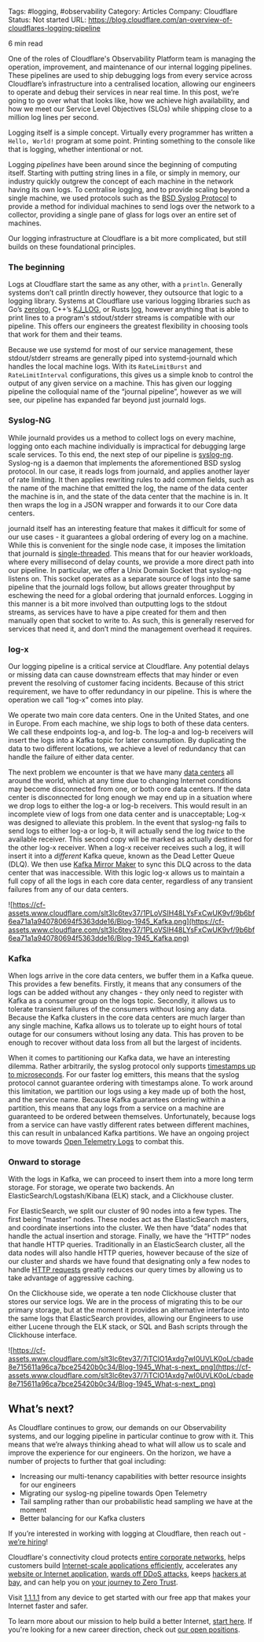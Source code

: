 

Tags: #logging, #observability 
Category: Articles
Company: Cloudflare
Status: Not started
URL: https://blog.cloudflare.com/an-overview-of-cloudflares-logging-pipeline

6 min read

One of the roles of Cloudflare's Observability Platform team is managing the operation, improvement, and maintenance of our internal logging pipelines. These pipelines are used to ship debugging logs from every service across Cloudflare’s infrastructure into a centralised location, allowing our engineers to operate and debug their services in near real time. In this post, we’re going to go over what that looks like, how we achieve high availability, and how we meet our Service Level Objectives (SLOs) while shipping close to a million log lines per second.

Logging itself is a simple concept. Virtually every programmer has written a `Hello, World!` program at some point. Printing something to the console like that is logging, whether intentional or not.

Logging *pipelines* have been around since the beginning of computing itself. Starting with putting string lines in a file, or simply in memory, our industry quickly outgrew the concept of each machine in the network having its own logs. To centralise logging, and to provide scaling beyond a single machine, we used protocols such as the [BSD Syslog Protocol](https://www.ietf.org/rfc/rfc3164.txt) to provide a method for individual machines to send logs over the network to a collector, providing a single pane of glass for logs over an entire set of machines.

Our logging infrastructure at Cloudflare is a bit more complicated, but still builds on these foundational principles.

### The beginning

Logs at Cloudflare start the same as any other, with a `println`. Generally systems don’t call println directly however, they outsource that logic to a logging library. Systems at Cloudflare use various logging libraries such as Go’s [zerolog](https://github.com/rs/zerolog), C++’s [KJ_LOG](https://github.com/capnproto/capnproto/blob/7fc185568b4649d1fae97b0791a8f7aa110bfa5d/kjdoc/tour.md), or Rusts [log](https://docs.rs/log/latest/log/), however anything that is able to print lines to a program's stdout/stderr streams is compatible with our pipeline. This offers our engineers the greatest flexibility in choosing tools that work for them and their teams.

Because we use systemd for most of our service management, these stdout/stderr streams are generally piped into systemd-journald which handles the local machine logs. With its `RateLimitBurst` and `RateLimitInterval` configurations, this gives us a simple knob to control the output of any given service on a machine. This has given our logging pipeline the colloquial name of the “journal pipeline”, however as we will see, our pipeline has expanded far beyond just journald logs.

### Syslog-NG

While journald provides us a method to collect logs on every machine, logging onto each machine individually is impractical for debugging large scale services. To this end, the next step of our pipeline is [syslog-ng](https://github.com/syslog-ng/syslog-ng). Syslog-ng is a daemon that implements the aforementioned BSD syslog protocol. In our case, it reads logs from journald, and applies another layer of rate limiting. It then applies rewriting rules to add common fields, such as the name of the machine that emitted the log, the name of the data center the machine is in, and the state of the data center that the machine is in. It then wraps the log in a JSON wrapper and forwards it to our Core data centers.

journald itself has an interesting feature that makes it difficult for some of our use cases - it guarantees a global ordering of every log on a machine. While this is convenient for the single node case, it imposes the limitation that journald is [single-threaded](https://github.com/systemd/systemd/issues/15677). This means that for our heavier workloads, where every millisecond of delay counts, we provide a more direct path into our pipeline. In particular, we offer a Unix Domain Socket that syslog-ng listens on. This socket operates as a separate source of logs into the same pipeline that the journald logs follow, but allows greater throughput by eschewing the need for a global ordering that journald enforces. Logging in this manner is a bit more involved than outputting logs to the stdout streams, as services have to have a pipe created for them and then manually open that socket to write to. As such, this is generally reserved for services that need it, and don’t mind the management overhead it requires.

### log-x

Our logging pipeline is a critical service at Cloudflare. Any potential delays or missing data can cause downstream effects that may hinder or even prevent the resolving of customer facing incidents. Because of this strict requirement, we have to offer redundancy in our pipeline. This is where the operation we call “log-x” comes into play.

We operate two main core data centers. One in the United States, and one in Europe. From each machine, we ship logs to both of these data centers. We call these endpoints log-a, and log-b. The log-a and log-b receivers will insert the logs into a Kafka topic for later consumption. By duplicating the data to two different locations, we achieve a level of redundancy that can handle the failure of either data center.

The next problem we encounter is that we have many [data centers](https://www.cloudflare.com/learning/cdn/glossary/data-center/) all around the world, which at any time due to changing Internet conditions may become disconnected from one, or both core data centers. If the data center is disconnected for long enough we may end up in a situation where we drop logs to either the log-a or log-b receivers. This would result in an incomplete view of logs from one data center and is unacceptable; Log-x was designed to alleviate this problem. In the event that syslog-ng fails to send logs to either log-a or log-b, it will actually send the log *twice* to the available receiver. This second copy will be marked as actually destined for the other log-x receiver. When a log-x receiver receives such a log, it will insert it into a *different* Kafka queue, known as the Dead Letter Queue (DLQ). We then use [Kafka Mirror Maker](https://cwiki.apache.org/confluence/pages/viewpage.action?pageId=27846330) to sync this DLQ across to the data center that was inaccessible. With this logic log-x allows us to maintain a full copy of all the logs in each core data center, regardless of any transient failures from any of our data centers.

![https://cf-assets.www.cloudflare.com/slt3lc6tev37/1PLoVSIH48LYsFxCwUK9vf/9b6bf6ea71a1a940780694f5363dde16/Blog-1945_Kafka.png](https://cf-assets.www.cloudflare.com/slt3lc6tev37/1PLoVSIH48LYsFxCwUK9vf/9b6bf6ea71a1a940780694f5363dde16/Blog-1945_Kafka.png)

### Kafka

When logs arrive in the core data centers, we buffer them in a Kafka queue. This provides a few benefits. Firstly, it means that any consumers of the logs can be added without any changes - they only need to register with Kafka as a consumer group on the logs topic. Secondly, it allows us to tolerate transient failures of the consumers without losing any data. Because the Kafka clusters in the core data centers are much larger than any single machine, Kafka allows us to tolerate up to eight hours of total outage for our consumers without losing any data. This has proven to be enough to recover without data loss from all but the largest of incidents.

When it comes to partitioning our Kafka data, we have an interesting dilemma. Rather arbitrarily, the syslog protocol only supports [timestamps up to microseconds](https://datatracker.ietf.org/doc/html/rfc5424#section-6.2.3.1). For our faster log emitters, this means that the syslog protocol cannot guarantee ordering with timestamps alone. To work around this limitation, we partition our logs using a key made up of both the host, and the service name. Because Kafka guarantees ordering within a partition, this means that any logs from a service on a machine are guaranteed to be ordered between themselves. Unfortunately, because logs from a service can have vastly different rates between different machines, this can result in unbalanced Kafka partitions. We have an ongoing project to move towards [Open Telemetry Logs](https://opentelemetry.io/docs/specs/otel/protocol/) to combat this.

### Onward to storage

With the logs in Kafka, we can proceed to insert them into a more long term storage. For storage, we operate two backends. An ElasticSearch/Logstash/Kibana (ELK) stack, and a Clickhouse cluster.

For ElasticSearch, we split our cluster of 90 nodes into a few types. The first being “master” nodes. These nodes act as the ElasticSearch masters, and coordinate insertions into the cluster. We then have “data” nodes that handle the actual insertion and storage. Finally, we have the “HTTP” nodes that handle HTTP queries. Traditionally in an ElasticSearch cluster, all the data nodes will also handle HTTP queries, however because of the size of our cluster and shards we have found that designating only a few nodes to handle [HTTP requests](https://www.cloudflare.com/learning/ddos/glossary/hypertext-transfer-protocol-http/) greatly reduces our query times by allowing us to take advantage of aggressive caching.

On the Clickhouse side, we operate a ten node Clickhouse cluster that stores our service logs. We are in the process of migrating this to be our primary storage, but at the moment it provides an alternative interface into the same logs that ElasticSearch provides, allowing our Engineers to use either Lucene through the ELK stack, or SQL and Bash scripts through the Clickhouse interface.

![https://cf-assets.www.cloudflare.com/slt3lc6tev37/7iTClO1Axdg7wI0UVLK0oL/cbade8e715611a96ca7bce25420b0c34/Blog-1945_What-s-next_.png](https://cf-assets.www.cloudflare.com/slt3lc6tev37/7iTClO1Axdg7wI0UVLK0oL/cbade8e715611a96ca7bce25420b0c34/Blog-1945_What-s-next_.png)

## What’s next?

As Cloudflare continues to grow, our demands on our Observability systems, and our logging pipeline in particular continue to grow with it. This means that we’re always thinking ahead to what will allow us to scale and improve the experience for our engineers. On the horizon, we have a number of projects to further that goal including:

- Increasing our multi-tenancy capabilities with better resource insights for our engineers
- Migrating our syslog-ng pipeline towards Open Telemetry
- Tail sampling rather than our probabilistic head sampling we have at the moment
- Better balancing for our Kafka clusters

If you’re interested in working with logging at Cloudflare, then reach out - [we’re hiring](https://www.cloudflare.com/en-gb/careers/jobs/?department=Production+Engineering&title=Logging)!

Cloudflare's connectivity cloud protects [entire corporate networks](https://www.cloudflare.com/network-services/), helps customers build [Internet-scale applications efficiently](https://workers.cloudflare.com/), accelerates any [website or Internet application](https://www.cloudflare.com/performance/accelerate-internet-applications/), [wards off DDoS attacks](https://www.cloudflare.com/ddos/), keeps [hackers at bay](https://www.cloudflare.com/application-security/), and can help you on [your journey to Zero Trust](https://www.cloudflare.com/products/zero-trust/).

Visit [1.1.1.1](https://one.one.one.one/) from any device to get started with our free app that makes your Internet faster and safer.

To learn more about our mission to help build a better Internet, [start here](https://www.cloudflare.com/learning/what-is-cloudflare/). If you're looking for a new career direction, check out [our open positions](https://www.cloudflare.com/careers).